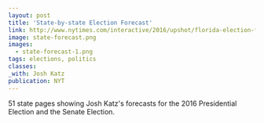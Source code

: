 ```yaml
---
layout: post
title: 'State-by-state Election Forecast'
link: http://www.nytimes.com/interactive/2016/upshot/florida-election-forecast.html
image: state-forecast.png
images:
  - state-forecast-1.png
tags: elections, politics
classes:
_with: Josh Katz
publication: NYT
---
```


51 state pages showing Josh Katz's forecasts for the 2016 Presidential Election and the Senate Election.
